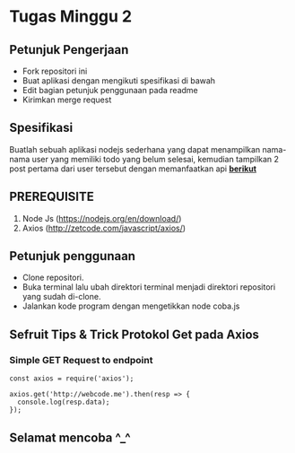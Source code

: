 # Tugas Minggu 2
## Petunjuk Pengerjaan
* Fork repositori ini
* Buat aplikasi dengan mengikuti spesifikasi di bawah
* Edit bagian petunjuk penggunaan pada readme
* Kirimkan merge request

## Spesifikasi
Buatlah sebuah aplikasi nodejs sederhana yang dapat menampilkan nama-nama user yang memiliki todo yang belum selesai, kemudian tampilkan 2 post pertama dari user tersebut dengan memanfaatkan api [**berikut**](https://jsonplaceholder.typicode.com/)

## PREREQUISITE
1. Node Js 
(https://nodejs.org/en/download/)
2. Axios 
(http://zetcode.com/javascript/axios/)

## Petunjuk penggunaan
* Clone repositori.
* Buka terminal lalu ubah direktori terminal menjadi direktori repositori yang sudah di-clone.
* Jalankan kode program dengan mengetikkan node coba.js

## Sefruit Tips & Trick Protokol Get pada Axios
### Simple GET Request to endpoint
    const axios = require('axios');
 
    axios.get('http://webcode.me').then(resp => {
      console.log(resp.data);
    });
## Selamat mencoba ^_^
